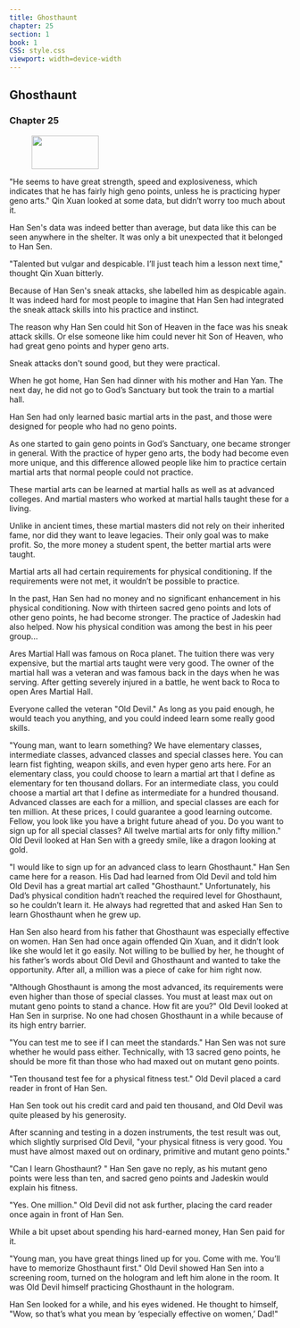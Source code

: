 ```yaml
---
title: Ghosthaunt
chapter: 25
section: 1
book: 1
CSS: style.css
viewport: width=device-width
---
```


## Ghosthaunt

### Chapter 25

<figure>
	<img src="../Images/gem.gif" alt="" id="gem" width="120" height="60" />
</figure>

"He seems to have great strength, speed and explosiveness, which indicates that he has fairly high geno points, unless he is practicing hyper geno arts." Qin Xuan looked at some data, but didn’t worry too much about it.

Han Sen's data was indeed better than average, but data like this can be seen anywhere in the shelter. It was only a bit unexpected that it belonged to Han Sen.

"Talented but vulgar and despicable. I’ll just teach him a lesson next time," thought Qin Xuan bitterly.

Because of Han Sen's sneak attacks, she labelled him as despicable again. It was indeed hard for most people to imagine that Han Sen had integrated the sneak attack skills into his practice and instinct.

The reason why Han Sen could hit Son of Heaven in the face was his sneak attack skills. Or else someone like him could never hit Son of Heaven, who had great geno points and hyper geno arts.

Sneak attacks don't sound good, but they were practical.

When he got home, Han Sen had dinner with his mother and Han Yan. The next day, he did not go to God’s Sanctuary but took the train to a martial hall.

Han Sen had only learned basic martial arts in the past, and those were designed for people who had no geno points.

As one started to gain geno points in God’s Sanctuary, one became stronger in general. With the practice of hyper geno arts, the body had become even more unique, and this difference allowed people like him to practice certain martial arts that normal people could not practice.

These martial arts can be learned at martial halls as well as at advanced colleges. And martial masters who worked at martial halls taught these for a living.

Unlike in ancient times, these martial masters did not rely on their inherited fame, nor did they want to leave legacies. Their only goal was to make profit. So, the more money a student spent, the better martial arts were taught.

Martial arts all had certain requirements for physical conditioning. If the requirements were not met, it wouldn’t be possible to practice.

In the past, Han Sen had no money and no significant enhancement in his physical conditioning. Now with thirteen sacred geno points and lots of other geno points, he had become stronger. The practice of Jadeskin had also helped. Now his physical condition was among the best in his peer group...

Ares Martial Hall was famous on Roca planet. The tuition there was very expensive, but the martial arts taught were very good. The owner of the martial hall was a veteran and was famous back in the days when he was serving. After getting severely injured in a battle, he went back to Roca to open Ares Martial Hall.

Everyone called the veteran "Old Devil." As long as you paid enough, he would teach you anything, and you could indeed learn some really good skills.

"Young man, want to learn something? We have elementary classes, intermediate classes, advanced classes and special classes here. You can learn fist fighting, weapon skills, and even hyper geno arts here. For an elementary class, you could choose to learn a martial art that I define as elementary for ten thousand dollars. For an intermediate class, you could choose a martial art that I define as intermediate for a hundred thousand. Advanced classes are each for a million, and special classes are each for ten million. At these prices, I could guarantee a good learning outcome. Fellow, you look like you have a bright future ahead of you. Do you want to sign up for all special classes? All twelve martial arts for only fifty million." Old Devil looked at Han Sen with a greedy smile, like a dragon looking at gold.

"I would like to sign up for an advanced class to learn Ghosthaunt." Han Sen came here for a reason. His Dad had learned from Old Devil and told him Old Devil has a great martial art called "Ghosthaunt." Unfortunately, his Dad’s physical condition hadn’t reached the required level for Ghosthaunt, so he couldn’t learn it. He always had regretted that and asked Han Sen to learn Ghosthaunt when he grew up.

Han Sen also heard from his father that Ghosthaunt was especially effective on women. Han Sen had once again offended Qin Xuan, and it didn’t look like she would let it go easily. Not willing to be bullied by her, he thought of his father’s words about Old Devil and Ghosthaunt and wanted to take the opportunity. After all, a million was a piece of cake for him right now.

"Although Ghosthaunt is among the most advanced, its requirements were even higher than those of special classes. You must at least max out on mutant geno points to stand a chance. How fit are you?" Old Devil looked at Han Sen in surprise. No one had chosen Ghosthaunt in a while because of its high entry barrier.

"You can test me to see if I can meet the standards." Han Sen was not sure whether he would pass either. Technically, with 13 sacred geno points, he should be more fit than those who had maxed out on mutant geno points.

"Ten thousand test fee for a physical fitness test." Old Devil placed a card reader in front of Han Sen.

Han Sen took out his credit card and paid ten thousand, and Old Devil was quite pleased by his generosity.

After scanning and testing in a dozen instruments, the test result was out, which slightly surprised Old Devil, "your physical fitness is very good. You must have almost maxed out on ordinary, primitive and mutant geno points."

"Can I learn Ghosthaunt? " Han Sen gave no reply, as his mutant geno points were less than ten, and sacred geno points and Jadeskin would explain his fitness.

"Yes. One million." Old Devil did not ask further, placing the card reader once again in front of Han Sen.

While a bit upset about spending his hard-earned money, Han Sen paid for it.

"Young man, you have great things lined up for you. Come with me. You’ll have to memorize Ghosthaunt first." Old Devil showed Han Sen into a screening room, turned on the hologram and left him alone in the room. It was Old Devil himself practicing Ghosthaunt in the hologram.

Han Sen looked for a while, and his eyes widened. He thought to himself, "Wow, so that’s what you mean by ‘especially effective on women,’ Dad!"